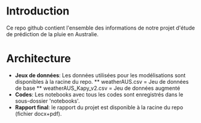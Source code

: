 # Introduction
Ce repo github contient l'ensemble des informations de notre projet d'étude de prédiction de la pluie en Australie.

# Architecture
* **Jeux de données**: Les données utilisées pour les modélisations sont disponibles à la racine du repo.
** weatherAUS.csv = Jeu de données de base
** weatherAUS_Kapy_v2.csv = Jeu de données augmenté
* **Codes**: Les notebooks avec tous les codes sont enregistrés dans le sous-dossier 'notebooks'.
* **Rapport final**: le rapport du projet est disponible à la racine du repo (fichier docx+pdf).
